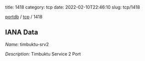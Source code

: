 title: 1418
category: tcp
date: 2022-02-10T22:46:10
slug: tcp/1418

[portdb](/) / [tcp](/category/tcp.html) / 1418


## IANA Data

_Name:_ timbuktu-srv2

_Description:_ Timbuktu Service 2 Port

